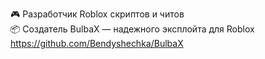 🎮 Разработчик Roblox скриптов и читов  
📦 Создатель BulbaX — надежного эксплойта для Roblox  https://github.com/Bendyshechka/BulbaX
